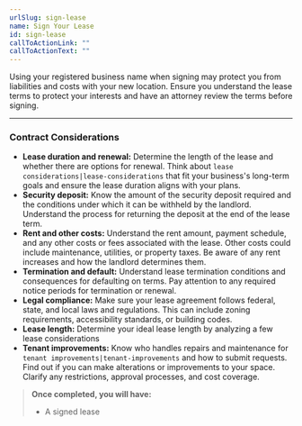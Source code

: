 ```yaml
---
urlSlug: sign-lease
name: Sign Your Lease
id: sign-lease
callToActionLink: ""
callToActionText: ""
---
```

Using your registered business name when signing may protect you from liabilities and costs with your new location. Ensure you understand the lease terms to protect your interests and have an attorney review the terms before signing.

- - -

### Contract Considerations



* **Lease duration and renewal:** Determine the length of the lease and whether there are options for renewal. Think about `lease considerations|lease-considerations` that fit your business's long-term goals and ensure the lease duration aligns with your plans.
* **Security deposit:** Know the amount of the security deposit required and the conditions under which it can be withheld by the landlord. Understand the process for returning the deposit at the end of the lease term.
* **Rent and other costs:** Understand the rent amount, payment schedule, and any other costs or fees associated with the lease. Other costs could include maintenance, utilities, or property taxes. Be aware of any rent increases and how the landlord determines them.
* **Termination and default:** Understand lease termination conditions and consequences for defaulting on terms. Pay attention to any required notice periods for termination or renewal.
* **Legal compliance:** Make sure your lease agreement follows federal, state, and local laws and regulations. This can include zoning requirements, accessibility standards, or building codes.
* **Lease length:** Determine your ideal lease length by analyzing a few lease considerations
* **Tenant improvements:** Know who handles repairs and maintenance for `tenant improvements|tenant-improvements` and how to submit requests. Find out if you can make alterations or improvements to your space. Clarify any restrictions, approval processes, and cost coverage.

> **Once completed, you will have:**
>
> * A signed lease